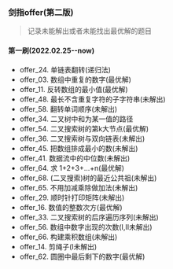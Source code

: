 ### 剑指offer(第二版)
> 记录未能解出或者未能找出最优解的题目

#### 第一刷(2022.02.25--now)
- offer_24. 单链表翻转(递归法)
- offer_03. 数组中重复的数字(最优解)
- offer_11. 反转数组的最小值(最优解)
- offer_48. 最长不含重复字符的子字符串(未解出)
- offer_58. 翻转单词顺序(未解出)
- offer_34. 二叉树中和为某一值的路径
- offer_54. 二叉搜索树的第k大节点(最优解)
- offer_36. 二叉搜索树与双向链表(未解出)
- offer_45. 把数组排成最小的数(未解出)
- offer_41. 数据流中的中位数(未解出)
- offer_64. 求 1+2+3+...+n(最优解)
- offer_68. (二叉搜索)树的最近公共祖(未解出)
- offer_65. 不用加减乘除做加法(未解出)
- offer_29. 顺时针打印矩阵(未解出)
- offer_16. 数值的整数次方(最优解)
- offer_33. 二叉搜索树的后序遍历序列(未解出)
- offer_56. 数组中数字出现的次数(I,II未解出)
- offer_66. 构建乘积数组(未解出)
- offer_14. 剪绳子(I未解出)
- offer_62. 圆圈中最后剩下的数字(最优解)



